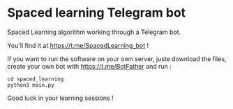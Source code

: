 # Spaced learning Telegram bot
Spaced Learning algorithm working through a Telegram bot.

You'll find it at https://t.me/SpacedLearning_bot !

If you want to run the software on your own server, juste download the files, create your own bot with https://t.me/BotFather and run :
```
cd spaced_learning
python3 main.py
```

Good luck in your learning sessions !
